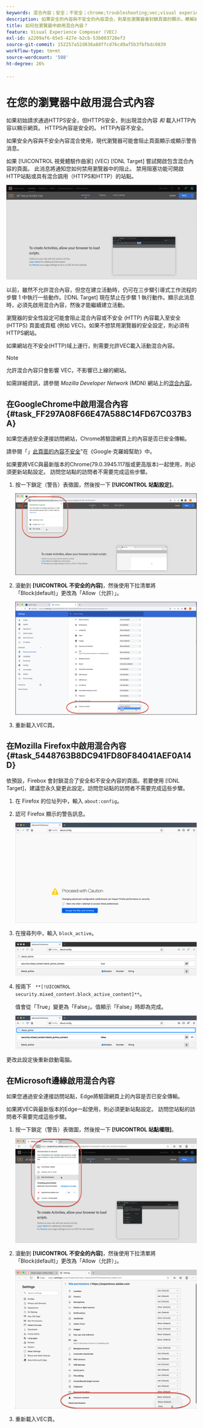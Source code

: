 ```yaml
---
keywords: 混合內容；安全；不安全；chrome;troubleshooting;vec;visual experience composer;unsecure;http;https;internet explorer
description: 如果安全的內容與不安全的內容混合，則某些瀏覽器會封鎖頁面的顯示。瞭解如何在Chrome、Firefox和Edge中啟用混合內容。
title: 如何在瀏覽器中啟用混合內容？
feature: Visual Experience Composer (VEC)
exl-id: a2209af6-65e5-427e-b2cb-53b803728ef3
source-git-commit: 152257a52d836a88ffcd76cd9af5b3fbfbdc0839
workflow-type: tm+mt
source-wordcount: '588'
ht-degree: 26%

---
```


# 在您的瀏覽器中啟用混合式內容

如果初始請求通過HTTPS安全，但HTTPS安全，則出現混合內容 *和* 載入HTTP內容以顯示網頁。 HTTPS內容是安全的。 HTTP內容不安全。

如果安全內容與不安全內容混合使用，現代瀏覽器可能會阻止頁面顯示或顯示警告消息。

如果 [!UICONTROL 視覺體驗作曲家] (VEC) [!DNL Target] 嘗試開啟包含混合內容的頁面。 此消息將通知您如何禁用瀏覽器中的阻止。 禁用阻塞功能可開啟HTTP站點或具有混合調用（HTTPS和HTTP）的站點。

![混合內容警告](/help/main/c-experiences/c-visual-experience-composer/r-troubleshoot-composer/assets/mixed_content_warning.png)

以前，雖然不允許混合內容，但您在建立活動時，仍可在三步驟引導式工作流程的步驟 1 中執行一些動作。[!DNL Target] 現在禁止在步驟 1 執行動作。顯示此消息時，必須先啟用混合內容，然後才能繼續建立活動。

瀏覽器的安全性設定可能會阻止混合內容或不安全 (HTTP) 內容載入至安全 (HTTPS) 頁面或頁框 (例如 VEC)。如果不想禁用瀏覽器的安全設定，則必須有HTTPS網站。

如果網站在不安全(HTTP)域上運行，則需要允許VEC載入活動混合內容。

>[!NOTE]
>
>允許混合內容只會影響 VEC，不影響已上線的網站。

如需詳細資訊，請參閱 *Mozilla Developer Network* (MDN) 網站上的[混合內容](https://developer.mozilla.org/en-US/docs/Web/Security/Mixed_content)。

## 在GoogleChrome中啟用混合內容 {#task_FF297A08F66E47A588C14FD67C037B3A}

如果您通過安全連接訪問網站，Chrome將驗證網頁上的內容是否已安全傳輸。

請參閱「」[此頁面的內容不安全](https://support.google.com/chrome/answer/1342714?hl=en)&quot;在《Google·克羅姆幫助》中。

如果要將VEC與最新版本的Chrome(79.0.3945.117版或更高版本)一起使用，則必須更新站點設定。 訪問您站點的訪問者不需要完成這些步驟。

1. 按一下鎖定（警告）表徵圖，然後按一下 **[!UICONTROL 站點設定]**。

   ![站點設定](/help/main/c-experiences/c-visual-experience-composer/r-troubleshoot-composer/assets/site-settings.png)

1. 滾動到 **[!UICONTROL 不安全的內容]**，然後使用下拉清單將「Block(default)」更改為「Allow（允許）」。

   ![不安全的內容](/help/main/c-experiences/c-visual-experience-composer/r-troubleshoot-composer/assets/insecure-content.png)

1. 重新載入VEC頁。

## 在Mozilla Firefox中啟用混合內容 {#task_5448763B8DC941FD80F84041AEF0A14D}

依預設，Firebox 會封鎖混合了安全和不安全內容的頁面。若要使用 [!DNL Target]，建議您永久變更此設定。訪問您站點的訪問者不需要完成這些步驟。

1. 在 Firefox 的位址列中，輸入 `about:config`。
1. 認可 Firefox 顯示的警告訊息。

   ![Firefox警告](/help/main/c-experiences/c-visual-experience-composer/r-troubleshoot-composer/assets/firefox.png)

1. 在搜尋列中，輸入 `block_active`。

   ![Firefox塊_活動設定](/help/main/c-experiences/c-visual-experience-composer/r-troubleshoot-composer/assets/firefox3.png)

1. 按兩下 ` **[!UICONTROL security.mixed_content.block_active_content]**`。

   值會從「True」變更為「False」。值顯示「False」時即為完成。

   ![Firefox安全](/help/main/c-experiences/c-visual-experience-composer/r-troubleshoot-composer/assets/firefox2.png)

更改此設定後重新啟動電腦。

## 在Microsoft邊緣啟用混合內容

如果您通過安全連接訪問站點，Edge將驗證網頁上的內容是否已安全傳輸。

如果將VEC與最新版本的Edge一起使用，則必須更新站點設定。 訪問您站點的訪問者不需要完成這些步驟。

1. 按一下鎖定（警告）表徵圖，然後按一下 **[!UICONTROL 站點權限]**。

   ![Microsoft邊緣中的站點權限](/help/main/c-experiences/c-visual-experience-composer/r-troubleshoot-composer/assets/ms-edge.png)

1. 滾動到 **[!UICONTROL 不安全的內容]**，然後使用下拉清單將「Block(default)」更改為「Allow（允許）」。

   ![不安全的內容](/help/main/c-experiences/c-visual-experience-composer/r-troubleshoot-composer/assets/ms-edge-2.png)

1. 重新載入VEC頁。
